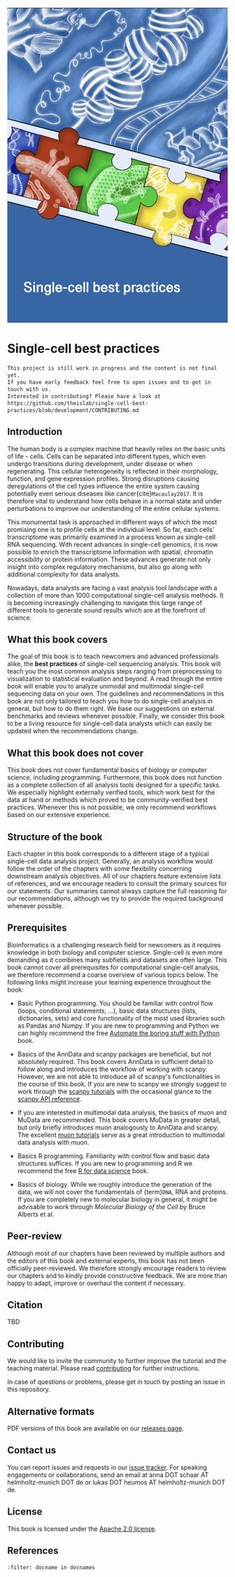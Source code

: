 ![alt text](_static/images/title.png "Title")

<div style="page-break-after: always;"></div>

# Single-cell best practices

```{warning}
This project is still work in progress and the content is not final yet.
If you have early feedback feel free to open issues and to get in touch with us.
Interested in contributing? Please have a look at https://github.com/theislab/single-cell-best-practices/blob/development/CONTRIBUTING.md
```

## Introduction

The human body is a complex machine that heavily relies on the basic units of life - cells. Cells can be separated into different types, which even undergo transitions during development, under disease or when regenerating. This cellular heterogeneity is reflected in their morphology, function, and gene expression profiles. Strong disruptions causing deregulations of the cell types influence the entire system causing potentially even serious diseases like cancer{cite}`Macaulay2017`. It is therefore vital to understand how cells behave in a normal state and under perturbations to improve our understanding of the entire cellular systems.

This monumental task is approached in different ways of which the most promising one is to profile cells at the individual level. So far, each cells' transcriptome was primarily examined in a process known as single-cell RNA sequencing. With recent advances in single-cell genomics, it is now possible to enrich the transcriptome information with spatial, chromatin accessibility or protein information. These advances generate not only insight into complex regulatory mechanisms, but also go along with additional complexity for data analysts.

Nowadays, data analysts are facing a vast analysis tool landscape with a collection of more than 1000 computational single-cell analysis methods. It is becoming increasingly challenging to navigate this large range of different tools to generate sound results which are at the forefront of science.

## What this book covers

The goal of this book is to teach newcomers and advanced professionals alike, the **best practices** of single-cell sequencing analysis.
This book will teach you the most common analysis steps ranging from preprocessing to visualization to statistical evaluation and beyond. A read through the entire book will enable you to analyze unimodal and multimodal single-cell sequencing data on your own. The guidelines and recommendations in this book are not only tailored to teach you how to do single-cell analysis in general, but how to do them right. We base our suggestions on external benchmarks and reviews whenever possible. Finally, we consider this book to be a living resource for single-cell data analysts which can easily be updated when the recommendations change.

## What this book does not cover

This book does not cover fundamental basics of biology or computer science, including programming. Furthermore, this book does not function as a complete collection of all analysis tools designed for a specific tasks. We especially highlight externally verified tools, which work best for the data at hand or methods which proved to be community-verified best practices. Whenever this is not possible, we only recommend workflows based on our extensive experience.

## Structure of the book

Each chapter in this book corresponds to a different stage of a typical single-cell data analysis project. Generally, an analysis workflow would follow the order of the chapters with some flexibility concerning downstream analysis objectives. All of our chapters feature extensive lists of references, and we encourage readers to consult the primary sources for our statements. Our summaries cannot always capture the full reasoning for our recommendations, although we try to provide the required background whenever possible.

## Prerequisites

Bioinformatics is a challenging research field for newcomers as it requires knowledge in both biology and computer science. Single-cell is even more demanding as it combines many subfields and datasets are often large. This book cannot cover all prerequisites for computational single-cell analysis, we therefore recommend a coarse overview of various topics below. The following links might increase your learning experience throughout the book:

- Basic Python programming. You should be familiar with control flow (loops, conditional statements, ...), basic data structures (lists, dictionaries, sets) and core functionality of the most used libraries such as Pandas and Numpy. If you are new to programming and Python we can highly recommend the free [Automate the boring stuff with Python](https://automatetheboringstuff.com/) book.

- Basics of the AnnData and scanpy packages are beneficial, but not absolutely required. This book covers AnnData in sufficient detail to follow along and introduces the workflow of working with scanpy. However, we are not able to introduce all of scanpy's functionalities in the course of this book. If you are new to scanpy we strongly suggest to work through the [scanpy tutorials](https://scanpy.readthedocs.io/en/stable/tutorials.html) with the occasional glance to the [scanpy API reference](https://scanpy.readthedocs.io/en/stable/api.html).

- If you are interested in multimodal data analysis, the basics of muon and MuData are recommended. This book covers MuData in greater detail, but only briefly introduces muon analogously to AnnData and scanpy. The excellent [muon tutorials](https://muon-tutorials.readthedocs.io/en/latest/) serve as a great introduction to multimodal data analysis with muon.

- Basics R programming. Familiarity with control flow and basic data structures suffices. If you are new to programming and R we recommend the free [R for data science](https://r4ds.had.co.nz/) book.

- Basics of biology. While we roughly introduce the generation of the data, we will not cover the fundamentals of {term}`DNA`, RNA and proteins. If you are completely new to molecular biology in general, it might be advisable to work through _Molecular Biology of the Cell_ by Bruce Alberts et al.

## Peer-review

Although most of our chapters have been reviewed by multiple authors and the editors of this book and external experts, this book has not been officially peer-reviewed. We therefore strongly encourage readers to review our chapters and to kindly provide constructive feedback. We are more than happy to adapt, improve or overhaul the content if necessary.

## Citation

TBD

## Contributing

We would like to invite the community to further improve the tutorial and the teaching material.
Please read [contributing](https://github.com/theislab/single-cell-best-practices/blob/development/CONTRIBUTING.md) for further instructions.

In case of questions or problems, please get in touch by posting an issue in this repository.

## Alternative formats

PDF versions of this book are available on our [releases page](https://github.com/theislab/single-cell-best-practices/releases).

## Contact us

You can report issues and requests in our [issue tracker](https://github.com/theislab/single-cell-best-practices/issues). For speaking engagements or collaborations, send an email at anna DOT schaar AT helmholtz-munich DOT de or lukas DOT heumos AT helmholtz-munich DOT de.

## License

This book is licensed under the [Apache 2.0 license](https://github.com/theislab/single-cell-best-practices/blob/development/LICENSE).

## References

```{bibliography}
:filter: docname in docnames
```
